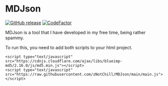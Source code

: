 
# MDJson

[![GitHub release](https://img.shields.io/github/release/znotchill/mdjson.svg)](https://github.com/znotchill/mdjson/releases/latest)
[![CodeFactor](https://www.codefactor.io/repository/github/znotchill/mdjson/badge/main)](https://www.codefactor.io/repository/github/znotchill/mdjson/overview/main)

MDJson is a tool that I have developed in my free time, being rather spammy.

To run this, you need to add both scripts to your html project.
```
<script type="text/javascript" src="https://cdnjs.cloudflare.com/ajax/libs/blueimp-md5/2.16.0/js/md5.min.js"></script>
<script type="text/javascript" src="https://raw.githubusercontent.com/zNotChill/MDJson/main/main.js"></script>
```
